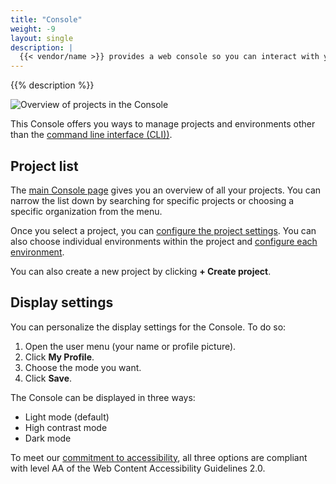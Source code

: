 ```yaml
---
title: "Console"
weight: -9
layout: single
description: |
  {{< vendor/name >}} provides a web console so you can interact with your projects and manage your environments.
---
```


{{% description %}}

![Overview of projects in the Console](/images/management-console/all-projects.png "0.5")

This Console offers you ways to manage projects and environments other than the [command line interface (CLI))](../cli/_index.md).

## Project list

The [main Console page](https://console.platform.sh) gives you an overview of all your projects.
You can narrow the list down by searching for specific projects or choosing a specific organization from the menu.

Once you select a project, you can [configure the project settings](./configure-project.md).
You can also choose individual environments within the project and [configure each environment](./configure-environment.md).

You can also create a new project by clicking **+ Create project**.

## Display settings

You can personalize the display settings for the Console.
To do so:

1. Open the user menu (your name or profile picture).
2. Click **My Profile**.
3. Choose the mode you want.
4. Click **Save**.

The Console can be displayed in three ways:

* Light mode (default)
* High contrast mode
* Dark mode

To meet our [commitment to accessibility](https://platform.sh/trust-center/legal/wcag/),
all three options are compliant with level AA of the Web Content Accessibility Guidelines 2.0.
